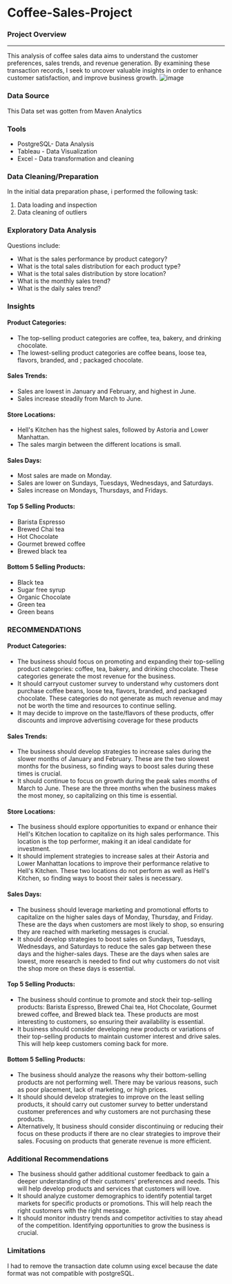 # Coffee-Sales-Project

### Project Overview
---
This analysis of coffee sales data aims to understand the customer preferences, sales trends, and revenue generation. By examining these transaction records, I seek to uncover valuable insights in order to enhance customer satisfaction, 
and improve business growth.
![image](https://github.com/TariJoelAnalyst/Coffee-Sales-Project/assets/133088878/f6453c8b-fe44-4e0f-973c-dd209cba3e09)

### Data Source
This Data set was gotten from Maven Analytics

### Tools
- PostgreSQL- Data Analysis
- Tableau - Data Visualization
- Excel - Data transformation and cleaning

### Data Cleaning/Preparation
 In the initial data preparation phase, i performed the following task:
1. Data loading and inspection
3. Data cleaning of outliers
   
### Exploratory Data Analysis 
 Questions include:
- What is the sales performance by product category?
- What is the total sales distribution for each product type?
- What is the total sales distribution by store location?
- What is the monthly sales trend?
- What is the daily sales trend?
  
### Insights
#### Product Categories:
- The top-selling product categories are coffee, tea, bakery, and drinking chocolate.
- The lowest-selling product categories are coffee beans, loose tea, flavors, branded, and ;
  packaged chocolate.

#### Sales Trends:
- Sales are lowest in January and February, and highest in June.
- Sales increase steadily from March to June.

#### Store Locations:
- Hell's Kitchen has the highest sales, followed by Astoria and Lower Manhattan.
- The sales margin between the different locations is small.

#### Sales Days:
- Most sales are made on Monday.
- Sales are lower on Sundays, Tuesdays, Wednesdays, and Saturdays.
- Sales increase on Mondays, Thursdays, and Fridays.

#### Top 5 Selling Products:
- Barista Espresso
- Brewed Chai tea
- Hot Chocolate
- Gourmet brewed coffee
- Brewed black tea

#### Bottom 5 Selling Products:
- Black tea
- Sugar free syrup
- Organic Chocolate
- Green tea
- Green beans  

### RECOMMENDATIONS
#### Product Categories:
- The business should focus on promoting and expanding their top-selling product categories: coffee, tea, bakery, and drinking chocolate. These categories generate the most revenue for the business.
- It should carryout customer survey to understand why customers dont purchase  coffee beans, loose tea, flavors, branded, and packaged chocolate. These categories do not generate as much revenue and may not be worth the time and resources to continue selling.
- It may decide to improve on the taste/flavors of these products, offer discounts and improve advertising coverage for these products

#### Sales Trends:
- The business should develop strategies to increase sales during the slower months of January and February. These are the two slowest months for the business, so finding ways to boost sales during these times is crucial.
- It should continue to focus on growth during the peak sales months of March to June. These are the three months when the business makes the most money, so capitalizing on this time is essential.

#### Store Locations:
- The business should explore opportunities to expand or enhance their Hell's Kitchen location to capitalize on its high sales performance. This location is the top performer, making it an ideal candidate for investment.
- It should implement strategies to increase sales at their Astoria and Lower Manhattan locations to improve their performance relative to Hell's Kitchen. These two locations do not perform as well as Hell's Kitchen, so finding ways to boost their sales is necessary.

#### Sales Days:
- The business should leverage marketing and promotional efforts to capitalize on the higher sales days of Monday, Thursday, and Friday. These are the days when customers are most likely to shop, so ensuring they are reached with marketing messages is crucial.
- It should develop strategies to boost sales on Sundays, Tuesdays, Wednesdays, and Saturdays to reduce the sales gap between these days and the higher-sales days. These are the days when sales are lowest, more research is needed to find out why  customers do not visit the shop more on these days is essential.

#### Top 5 Selling Products:
- The business should continue to promote and stock their top-selling products: Barista Espresso, Brewed Chai tea, Hot Chocolate, Gourmet brewed coffee, and Brewed black tea. These products are most interesting to customers, so ensuring their availability is essential.
- It business should consider developing new products or variations of their top-selling products to maintain customer interest and drive sales. This will help keep customers coming back for more.

#### Bottom 5 Selling Products:
- The business should analyze the reasons why their bottom-selling products are not performing well. There may be various reasons, such as poor placement, lack of marketing, or high prices.
- It should should develop strategies to improve on the least selling products, it should carry out customer survey to better understand customer preferences and why customers are not purchasing these products.
- Alternatively, It business should consider discontinuing or reducing their focus on these products if there are no clear strategies to improve their sales. Focusing on products that generate revenue is more efficient.

### Additional Recommendations
- The business should gather additional customer feedback to gain a deeper understanding of their customers' preferences and needs. This will help develop products and services that customers will love.
- It  should analyze customer demographics to identify potential target markets for specific products or promotions. This will help reach the right customers with the right message.
- It should monitor industry trends and competitor activities to stay ahead of the competition. Identifying opportunities to grow the business is crucial.

### Limitations
  I had to remove the transaction date column using excel because the date format was not compatible with postgreSQL.
  

